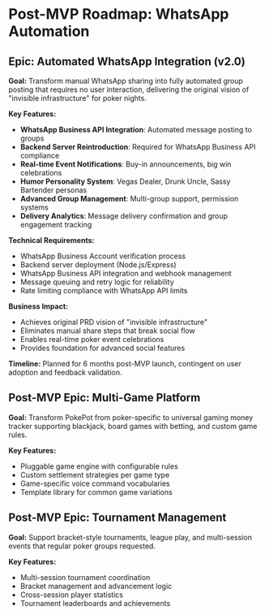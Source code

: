 # Post-MVP Roadmap: WhatsApp Automation

## Epic: Automated WhatsApp Integration (v2.0)

**Goal:** Transform manual WhatsApp sharing into fully automated group posting that requires no user interaction, delivering the original vision of "invisible infrastructure" for poker nights.

**Key Features:**
- **WhatsApp Business API Integration**: Automated message posting to groups
- **Backend Server Reintroduction**: Required for WhatsApp Business API compliance
- **Real-time Event Notifications**: Buy-in announcements, big win celebrations
- **Humor Personality System**: Vegas Dealer, Drunk Uncle, Sassy Bartender personas
- **Advanced Group Management**: Multi-group support, permission systems
- **Delivery Analytics**: Message delivery confirmation and group engagement tracking

**Technical Requirements:**
- WhatsApp Business Account verification process
- Backend server deployment (Node.js/Express)
- WhatsApp Business API integration and webhook management
- Message queuing and retry logic for reliability
- Rate limiting compliance with WhatsApp API limits

**Business Impact:**
- Achieves original PRD vision of "invisible infrastructure"
- Eliminates manual share steps that break social flow
- Enables real-time poker event celebrations
- Provides foundation for advanced social features

**Timeline:** Planned for 6 months post-MVP launch, contingent on user adoption and feedback validation.

## Post-MVP Epic: Multi-Game Platform
**Goal:** Transform PokePot from poker-specific to universal gaming money tracker supporting blackjack, board games with betting, and custom game rules.

**Key Features:**
- Pluggable game engine with configurable rules
- Custom settlement strategies per game type
- Game-specific voice command vocabularies
- Template library for common game variations

## Post-MVP Epic: Tournament Management
**Goal:** Support bracket-style tournaments, league play, and multi-session events that regular poker groups requested.

**Key Features:**
- Multi-session tournament coordination
- Bracket management and advancement logic
- Cross-session player statistics
- Tournament leaderboards and achievements

